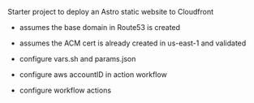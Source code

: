 Starter project to deploy an Astro static website to Cloudfront


- assumes the base domain in Route53 is created
- assumes the ACM cert is already created in us-east-1 and validated

- configure vars.sh and params.json
- configure aws accountID in action workflow
- configure workflow actions
